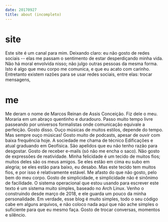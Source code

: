 ```yaml
---
date: 20170927
title: about (incompleto)
---
```


# site

Este site é um canal para mim. Deixando claro: eu não gosto de redes sociais -- elas me passam o sentimento de estar desperdiçando minha vida. Não há moral envolvida nisso; não julgo outras pessoas da mesma forma. Isto é algo que meu corpo me comunica, e que eu acato com carinho. Entretanto existem razões para se usar redes sociais, entre elas: trocar mensagens, 

# me

Me deram o nome de Marcos Reinan de Assis Conceição. Fiz dele o meu.
Moraria em um abraço quentinho e duradouro.
Passo muito tempo livre passeando por universos formalistas onde comunicação equivale a perfeição. Gosto disso.
Ouço músicas de muitos estilos, depende do tempo. Mas sempre ouço músicas!
Gosto muito de podcasts, apesar de ouvir com baixa frequência hoje.
A sociedade me chama de técnico Edificações e atual graduando em Geofísica. São apelidos que eu não tenho razão para desgostar.
Gosto de receber e-mails (só não me encha o saco).
Não gosto de expressões de reatividade.
Minha felicidade é um tecido de muitos fios; muitos deles são os meus amigos. Se eles estão em cima eu subo em alegria; se eles estão para baixo, eu desabo. Mas este tecido tem muitos fios, e por isso é relativamente estável.
Me afasto do que não gosto, pelo bem do meu corpo.
Gosto de simplicidade, e simplicidade não é sinônimo de facilidade.
O sistema operacional que estou usando para escrever este texto é um sistema muito simples, baseado no Arch Linux. Venho o construindo desde março de 2018, e ele guarda um pouco da minha personalidade.
Em verdade, esse blog é muito simples, todo o seu código cabe em alguns arquivos, e não coloco nada aqui que não ache simples o suficiente para que eu mesmo faça.
Gosto de trocar conversas, momentos e silêncio.
